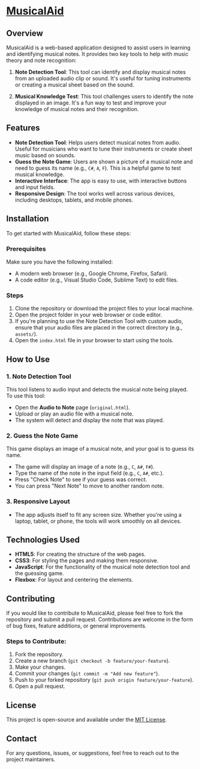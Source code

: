 # [MusicalAid](https://sara-tahdi.github.io/MusicalAid/)

## Overview

MusicalAid is a web-based application designed to assist users in learning and identifying musical notes. It provides two key tools to help with music theory and note recognition:

1. **Note Detection Tool**: This tool can identify and display musical notes from an uploaded audio clip or sound. It's useful for tuning instruments or creating a musical sheet based on the sound.
   
2. **Musical Knowledge Test**: This tool challenges users to identify the note displayed in an image. It's a fun way to test and improve your knowledge of musical notes and their recognition.

## Features

- **Note Detection Tool**: Helps users detect musical notes from audio. Useful for musicians who want to tune their instruments or create sheet music based on sounds.
- **Guess the Note Game**: Users are shown a picture of a musical note and need to guess its name (e.g., `C#`, `A`, `F`). This is a helpful game to test musical knowledge.
- **Interactive Interface**: The app is easy to use, with interactive buttons and input fields.
- **Responsive Design**: The tool works well across various devices, including desktops, tablets, and mobile phones.

## Installation

To get started with MusicalAid, follow these steps:

### Prerequisites

Make sure you have the following installed:
- A modern web browser (e.g., Google Chrome, Firefox, Safari).
- A code editor (e.g., Visual Studio Code, Sublime Text) to edit files.

### Steps

1. Clone the repository or download the project files to your local machine.
2. Open the project folder in your web browser or code editor.
3. If you're planning to use the Note Detection Tool with custom audio, ensure that your audio files are placed in the correct directory (e.g., `assets/`).
4. Open the `index.html` file in your browser to start using the tools.


## How to Use

### 1. **Note Detection Tool**
This tool listens to audio input and detects the musical note being played. To use this tool:
- Open the **Audio to Note** page (`original.html`).
- Upload or play an audio file with a musical note.
- The system will detect and display the note that was played.

### 2. **Guess the Note Game**
This game displays an image of a musical note, and your goal is to guess its name.
- The game will display an image of a note (e.g., `C`, `A#`, `F#`).
- Type the name of the note in the input field (e.g., `C`, `A#`, etc.).
- Press "Check Note" to see if your guess was correct.
- You can press "Next Note" to move to another random note.

### 3. **Responsive Layout**
- The app adjusts itself to fit any screen size. Whether you're using a laptop, tablet, or phone, the tools will work smoothly on all devices.

## Technologies Used

- **HTML5**: For creating the structure of the web pages.
- **CSS3**: For styling the pages and making them responsive.
- **JavaScript**: For the functionality of the musical note detection tool and the guessing game.
- **Flexbox**: For layout and centering the elements.

## Contributing

If you would like to contribute to MusicalAid, please feel free to fork the repository and submit a pull request. Contributions are welcome in the form of bug fixes, feature additions, or general improvements.

### Steps to Contribute:

1. Fork the repository.
2. Create a new branch (`git checkout -b feature/your-feature`).
3. Make your changes.
4. Commit your changes (`git commit -m "Add new feature"`).
5. Push to your forked repository (`git push origin feature/your-feature`).
6. Open a pull request.

## License

This project is open-source and available under the [MIT License](LICENSE).

## Contact

For any questions, issues, or suggestions, feel free to reach out to the project maintainers.
